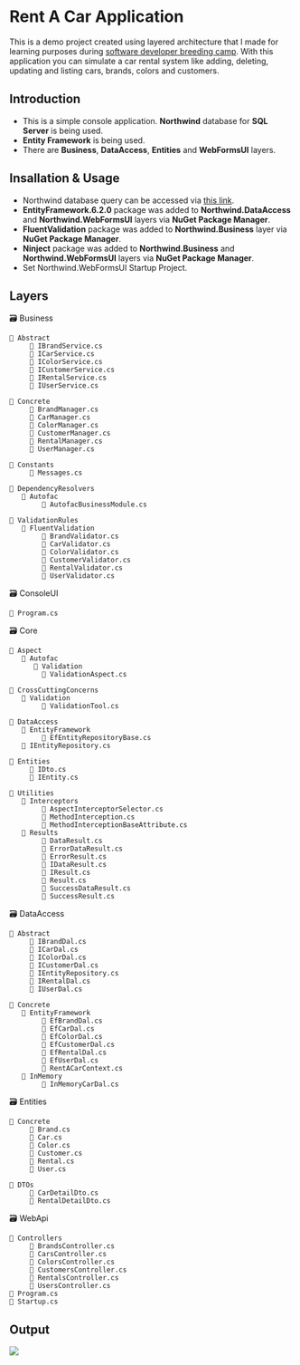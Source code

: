 # Rent A Car Application
This is a demo project created using layered architecture that I made for learning purposes during [software developer breeding camp](https://www.kodlama.io/p/yazilim-gelistirici-yetistirme-kampi). With this application you can simulate a car rental system like adding, deleting, updating and listing cars, brands, colors and customers.
## Introduction
* This is a simple console application. **Northwind** database for **SQL Server** is being used.
* **Entity Framework** is being used.
* There are **Business**, **DataAccess**, **Entities** and **WebFormsUI** layers.
## Insallation & Usage
* Northwind database query can be accessed via [this link](https://github.com/Microsoft/sql-server-samples/tree/master/samples/databases/northwind-pubs).
* **EntityFramework.6.2.0** package was added to **Northwind.DataAccess** and **Northwind.WebFormsUI** layers via **NuGet Package Manager**.
* **FluentValidation** package was added to **Northwind.Business** layer via **NuGet Package Manager**.
* **Ninject** package was added to **Northwind.Business** and **Northwind.WebFormsUI** layers via **NuGet Package Manager**.
* Set Northwind.WebFormsUI Startup Project.
## Layers
🗃 Business

    📂 Abstract
         📃 IBrandService.cs
         📃 ICarService.cs
         📃 IColorService.cs
         📃 ICustomerService.cs
         📃 IRentalService.cs
         📃 IUserService.cs
         
    📂 Concrete
         📃 BrandManager.cs
         📃 CarManager.cs
         📃 ColorManager.cs
         📃 CustomerManager.cs
         📃 RentalManager.cs
         📃 UserManager.cs
         
    📂 Constants
         📃 Messages.cs        
         
    📂 DependencyResolvers
       📂 Autofac
            📃 AutofacBusinessModule.cs
         
    📂 ValidationRules
       📂 FluentValidation
            📃 BrandValidator.cs  
            📃 CarValidator.cs  
            📃 ColorValidator.cs  
            📃 CustomerValidator.cs  
            📃 RentalValidator.cs  
            📃 UserValidator.cs  
            
🗃 ConsoleUI

    📃 Program.cs            
            
🗃 Core

    📂 Aspect
       📂 Autofac
          📂 Validation
            📃 ValidationAspect.cs
         
    📂 CrossCuttingConcerns
       📂 Validation
            📃 ValidationTool.cs
            
    📂 DataAccess
       📂 EntityFramework
            📃 EfEntityRepositoryBase.cs
       📃 IEntityRepository.cs     
    
    📂 Entities
         📃 IDto.cs
         📃 IEntity.cs 
         
    📂 Utilities
       📂 Interceptors    
            📃 AspectInterceptorSelector.cs
            📃 MethodInterception.cs
            📃 MethodInterceptionBaseAttribute.cs
       📂 Results    
            📃 DataResult.cs
            📃 ErrorDataResult.cs
            📃 ErrorResult.cs
            📃 IDataResult.cs
            📃 IResult.cs
            📃 Result.cs
            📃 SuccessDataResult.cs
            📃 SuccessResult.cs
            
🗃 DataAccess

    📂 Abstract
         📃 IBrandDal.cs
         📃 ICarDal.cs
         📃 IColorDal.cs
         📃 ICustomerDal.cs
         📃 IEntityRepository.cs
         📃 IRentalDal.cs
         📃 IUserDal.cs

    📂 Concrete
       📂 EntityFramework
            📃 EfBrandDal.cs
            📃 EfCarDal.cs
            📃 EfColorDal.cs
            📃 EfCustomerDal.cs
            📃 EfRentalDal.cs
            📃 EfUserDal.cs
            📃 RentACarContext.cs
       📂 InMemory
            📃 InMemoryCarDal.cs

🗃 Entities    

    📂 Concrete
         📃 Brand.cs
         📃 Car.cs
         📃 Color.cs
         📃 Customer.cs
         📃 Rental.cs
         📃 User.cs
         
    📂 DTOs
         📃 CarDetailDto.cs
         📃 RentalDetailDto.cs

🗃 WebApi

    📂 Controllers
         📃 BrandsController.cs
         📃 CarsController.cs
         📃 ColorsController.cs
         📃 CustomersController.cs
         📃 RentalsController.cs
         📃 UsersController.cs
    📃 Program.cs
    📃 Startup.cs
## Output

![](https://cdn-images-1.medium.com/max/1200/1*9O2yDoMNel2g24HKCgok6A.png)





